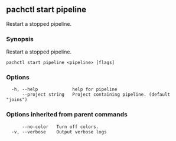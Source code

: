 ## pachctl start pipeline

Restart a stopped pipeline.

### Synopsis

Restart a stopped pipeline.

```
pachctl start pipeline <pipeline> [flags]
```

### Options

```
  -h, --help             help for pipeline
      --project string   Project containing pipeline. (default "joins")
```

### Options inherited from parent commands

```
      --no-color   Turn off colors.
  -v, --verbose    Output verbose logs
```

